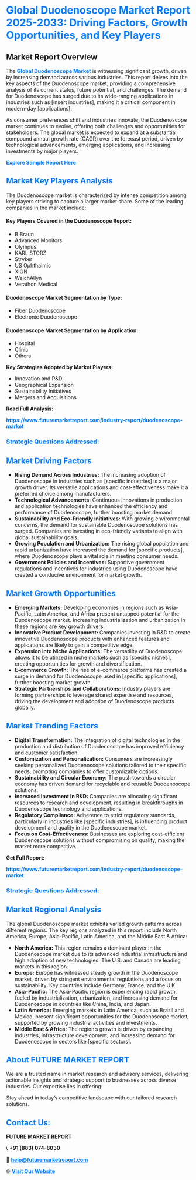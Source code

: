 <h1 style="color: #007BFF;">Global Duodenoscope Market Report 2025-2033: Driving Factors, Growth Opportunities, and Key Players</h1>

<section id="overview">
<h2>Market Report Overview</h2>
<p>The <a href="https://www.futuremarketreport.com/industry-report/duodenoscope-market" style="color: #007BFF; text-decoration: none;"><strong>Global Duodenoscope Market</strong></a> is witnessing significant growth, driven by increasing demand across various industries. This report delves into the key aspects of the Duodenoscope market, providing a comprehensive analysis of its current status, future potential, and challenges. The demand for Duodenoscope has surged due to its wide-ranging applications in industries such as [insert industries], making it a critical component in modern-day [applications].</p>
<p>As consumer preferences shift and industries innovate, the Duodenoscope market continues to evolve, offering both challenges and opportunities for stakeholders. The global market is expected to expand at a substantial compound annual growth rate (CAGR) over the forecast period, driven by technological advancements, emerging applications, and increasing investments by major players.</p>
</section>

<section id="overview">
<p><a href="https://www.futuremarketreport.com/request-sample/reportId=84240" style="color: #007BFF; text-decoration: none;"><strong>Explore Sample Report Here</strong></a></p>
</section>

<section id="key-players">
<h2 style="color: #007BFF;">Market Key Players Analysis</h2>
<p>The Duodenoscope market is characterized by intense competition among key players striving to capture a larger market share. Some of the leading companies in the market include:</p>
<h4>Key Players Covered in the Duodenoscope Report:</h4>
<ul><li>B.Braun</li><li>Advanced Monitors</li><li>Olympus</li><li>KARL STORZ</li><li>Stryker</li><li>US Ophthalmic</li><li>XION</li><li>WelchAllyn</li><li>Verathon Medical</li></ul>
<h4>Duodenoscope Market Segmentation by Type:</h4>
<ul><li>Fiber Duodenoscope</li><li>Electronic Duodenoscope</li></ul>

<h4>Duodenoscope Market Segmentation by Application:</h4>
<ul><li>Hospital</li><li>Clinic</li><li>Others</li></ul>
<p><strong>Key Strategies Adopted by Market Players:</strong></p>
<ul>
<li>Innovation and R&D</li>
<li>Geographical Expansion</li>
<li>Sustainability Initiatives</li>
<li>Mergers and Acquisitions</li>
</ul>
</section>

<section>
<p><strong>Read Full Analysis: </strong></p><a href="https://www.futuremarketreport.com/industry-report/duodenoscope-market" style="color: #007BFF; text-decoration: none;"><strong>https://www.futuremarketreport.com/industry-report/duodenoscope-market</strong></a>
<h3 style="color: #007BFF;">Strategic Questions Addressed:</h3>
</section>

<section id="driving-factors">
<h2 style="color: #007BFF;">Market Driving Factors</h2>
<ul>
<li><strong>Rising Demand Across Industries:</strong> The increasing adoption of Duodenoscope in industries such as [specific industries] is a major growth driver. Its versatile applications and cost-effectiveness make it a preferred choice among manufacturers.</li>
<li><strong>Technological Advancements:</strong> Continuous innovations in production and application technologies have enhanced the efficiency and performance of Duodenoscope, further boosting market demand.</li>
<li><strong>Sustainability and Eco-Friendly Initiatives:</strong> With growing environmental concerns, the demand for sustainable Duodenoscope solutions has surged. Companies are investing in eco-friendly variants to align with global sustainability goals.</li>
<li><strong>Growing Population and Urbanization:</strong> The rising global population and rapid urbanization have increased the demand for [specific products], where Duodenoscope plays a vital role in meeting consumer needs.</li>
<li><strong>Government Policies and Incentives:</strong> Supportive government regulations and incentives for industries using Duodenoscope have created a conducive environment for market growth.</li>
</ul>
</section>

<section id="growth-opportunities">
<h2 style="color: #007BFF;">Market Growth Opportunities</h2>
<ul>
<li><strong>Emerging Markets:</strong> Developing economies in regions such as Asia-Pacific, Latin America, and Africa present untapped potential for the Duodenoscope market. Increasing industrialization and urbanization in these regions are key growth drivers.</li>
<li><strong>Innovative Product Development:</strong> Companies investing in R&D to create innovative Duodenoscope products with enhanced features and applications are likely to gain a competitive edge.</li>
<li><strong>Expansion into Niche Applications:</strong> The versatility of Duodenoscope allows it to be utilized in niche markets such as [specific niches], creating opportunities for growth and diversification.</li>
<li><strong>E-commerce Growth:</strong> The rise of e-commerce platforms has created a surge in demand for Duodenoscope used in [specific applications], further boosting market growth.</li>
<li><strong>Strategic Partnerships and Collaborations:</strong> Industry players are forming partnerships to leverage shared expertise and resources, driving the development and adoption of Duodenoscope products globally.</li>
</ul>
</section>

<section id="trending-factors">
<h2 style="color: #007BFF;">Market Trending Factors</h2>
<ul>
<li><strong>Digital Transformation:</strong> The integration of digital technologies in the production and distribution of Duodenoscope has improved efficiency and customer satisfaction.</li>
<li><strong>Customization and Personalization:</strong> Consumers are increasingly seeking personalized Duodenoscope solutions tailored to their specific needs, prompting companies to offer customizable options.</li>
<li><strong>Sustainability and Circular Economy:</strong> The push towards a circular economy has driven demand for recyclable and reusable Duodenoscope solutions.</li>
<li><strong>Increased Investment in R&D:</strong> Companies are allocating significant resources to research and development, resulting in breakthroughs in Duodenoscope technology and applications.</li>
<li><strong>Regulatory Compliance:</strong> Adherence to strict regulatory standards, particularly in industries like [specific industries], is influencing product development and quality in the Duodenoscope market.</li>
<li><strong>Focus on Cost-Effectiveness:</strong> Businesses are exploring cost-efficient Duodenoscope solutions without compromising on quality, making the market more competitive.</li>
</ul>
</section>

<section>
<p><strong>Get Full Report: </strong></p><a href="https://www.futuremarketreport.com/industry-report/duodenoscope-market" style="color: #007BFF; text-decoration: none;"><strong>https://www.futuremarketreport.com/industry-report/duodenoscope-market</strong></a>
<h3 style="color: #007BFF;">Strategic Questions Addressed:</h3>
</section>


<section id="regional-analysis">
<h2 style="color: #007BFF;">Market Regional Analysis</h2>
<p>The global Duodenoscope market exhibits varied growth patterns across different regions. The key regions analyzed in this report include North America, Europe, Asia-Pacific, Latin America, and the Middle East & Africa:</p>
<ul>
<li><strong>North America:</strong> This region remains a dominant player in the Duodenoscope market due to its advanced industrial infrastructure and high adoption of new technologies. The U.S. and Canada are leading markets in this region.</li>
<li><strong>Europe:</strong> Europe has witnessed steady growth in the Duodenoscope market, driven by stringent environmental regulations and a focus on sustainability. Key countries include Germany, France, and the U.K.</li>
<li><strong>Asia-Pacific:</strong> The Asia-Pacific region is experiencing rapid growth, fueled by industrialization, urbanization, and increasing demand for Duodenoscope in countries like China, India, and Japan.</li>
<li><strong>Latin America:</strong> Emerging markets in Latin America, such as Brazil and Mexico, present significant opportunities for the Duodenoscope market, supported by growing industrial activities and investments.</li>
<li><strong>Middle East & Africa:</strong> The region’s growth is driven by expanding industries, infrastructure development, and increasing demand for Duodenoscope in sectors like [specific sectors].</li>
</ul>
</section>

<footer>
<h2 style="color: #007BFF;">About FUTURE MARKET REPORT</h2>
<p>We are a trusted name in market research and advisory services, delivering actionable insights and strategic support to businesses across diverse industries. Our expertise lies in offering:</p>

<p>Stay ahead in today’s competitive landscape with our tailored research solutions.</p>

<h2 style="color: #007BFF;">Contact Us:</h2>
<p><strong>FUTURE MARKET REPORT</strong></p>
<p>📞 <strong>+91 (883) 074-8030</strong></p>
<p>📧 <strong><a href="mailto:help@futuremarketreport.com" style="color: #007BFF;">help@futuremarketreport.com</a></strong></p>
<p>🌐 <strong><a href="https://www.futuremarketreport.com/" style="color: #007BFF;">Visit Our Website</a></strong></p>
</footer>